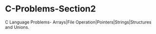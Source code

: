 # C-Problems-Section2
C Language Problems- Arrays|File Operation|Pointers|Strings|Structures and Unions.
